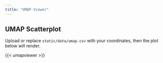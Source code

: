 ```yaml
---
title: "UMAP Viewer"
---
```


## UMAP Scatterplot

Upload or replace `static/data/umap.csv` with your coordinates, then the plot below will render.

{{< umapviewer >}}
